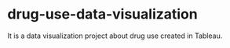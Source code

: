# drug-use-data-visualization
It is a data visualization project about drug use created in Tableau.
